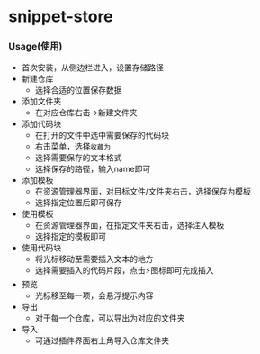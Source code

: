 # snippet-store

### Usage(使用)
+ 首次安装，从侧边栏进入，设置存储路径
+ 新建仓库
  + 选择合适的位置保存数据
+ 添加文件夹
  + 在对应仓库右击->新建文件夹
+ 添加代码块
  + 在打开的文件中选中需要保存的代码块
  + 右击菜单，选择`收藏为`
  + 选择需要保存的文本格式
  + 选择保存的路径，输入name即可
+ 添加模板
  + 在资源管理器界面，对目标文件/文件夹右击，选择保存为模板
  + 选择指定位置后即可保存
+ 使用模板
  + 在资源管理器界面，在指定文件夹右击，选择注入模板
  + 选择指定的模板即可
+ 使用代码块
  + 将光标移动至需要插入文本的地方
  + 选择需要插入的代码片段，点击⚡️图标即可完成插入
+ 预览
  + 光标移至每一项，会悬浮提示内容
+ 导出
  + 对于每一个仓库，可以导出为对应的文件夹
+ 导入
  + 可通过插件界面右上角导入仓库文件夹
